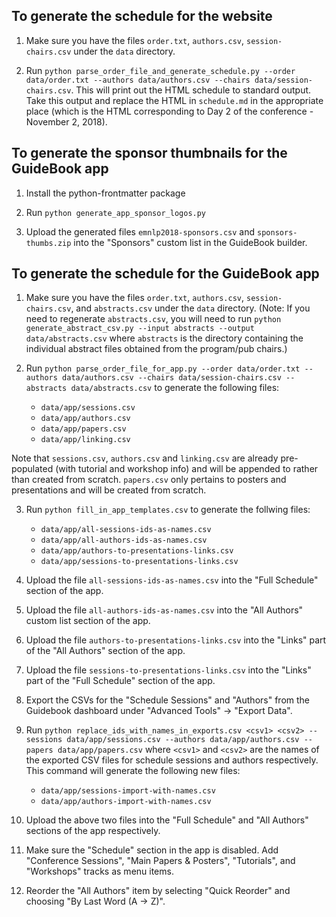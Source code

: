 ## To generate the schedule for the website

1. Make sure you have the files `order.txt`, `authors.csv`, `session-chairs.csv` under the `data` directory.

2. Run `python parse_order_file_and_generate_schedule.py --order data/order.txt --authors data/authors.csv --chairs data/session-chairs.csv`. This will print out the HTML schedule to standard output. Take this output and replace the HTML in `schedule.md` in the appropriate place (which is the HTML corresponding to Day 2 of the conference - November 2, 2018).

## To generate the sponsor thumbnails for the GuideBook app

1. Install the python-frontmatter package

2. Run `python generate_app_sponsor_logos.py`

3. Upload the generated files `emnlp2018-sponsors.csv` and `sponsors-thumbs.zip` into the "Sponsors" custom list in the GuideBook builder.

## To generate the schedule for the GuideBook app

1. Make sure you have the files `order.txt`, `authors.csv`, `session-chairs.csv`, and `abstracts.csv` under the `data` directory. (Note: If you need to regenerate `abstracts.csv`, you will need to run `python generate_abstract_csv.py --input abstracts --output data/abstracts.csv` where `abstracts` is the directory containing the individual abstract files obtained from the program/pub chairs.)

2. Run `python parse_order_file_for_app.py --order data/order.txt --authors data/authors.csv --chairs data/session-chairs.csv --abstracts data/abstracts.csv` to generate the following files: 
    - `data/app/sessions.csv`
    - `data/app/authors.csv`
    - `data/app/papers.csv`
    - `data/app/linking.csv`

 Note that `sessions.csv`, `authors.csv` and `linking.csv` are already pre-populated (with tutorial and workshop info) and will be appended to rather than created from scratch. `papers.csv` only pertains to posters and presentations and will be created from scratch.

3. Run `python fill_in_app_templates.csv` to generate the follwing files:
    - `data/app/all-sessions-ids-as-names.csv`
    - `data/app/all-authors-ids-as-names.csv`
    - `data/app/authors-to-presentations-links.csv`
    - `data/app/sessions-to-presentations-links.csv`

4. Upload the file `all-sessions-ids-as-names.csv` into the "Full Schedule" section of the app.

5. Upload the file `all-authors-ids-as-names.csv` into the "All Authors" custom list section of the app.

6. Upload the file `authors-to-presentations-links.csv` into the "Links" part of the "All Authors" section of the app.

7. Upload the file `sessions-to-presentations-links.csv` into the "Links" part of the "Full Schedule" section of the app.

8. Export the CSVs for the "Schedule Sessions" and "Authors" from the Guidebook dashboard under "Advanced Tools" -> "Export Data".

9. Run `python replace_ids_with_names_in_exports.csv <csv1> <csv2> --sessions data/app/sessions.csv --authors data/app/authors.csv --papers data/app/papers.csv` where `<csv1>` and `<csv2>` are the names of the exported CSV files for schedule sessions and authors respectively. This command will generate the following new files:

    - `data/app/sessions-import-with-names.csv`
    - `data/app/authors-import-with-names.csv`

10. Upload the above two files into the "Full Schedule" and "All Authors" sections of the app respectively.

11. Make sure the "Schedule" section in the app is disabled. Add "Conference Sessions", "Main Papers & Posters", "Tutorials", and "Workshops" tracks as menu items. 

12. Reorder the "All Authors" item by selecting "Quick Reorder" and choosing "By Last Word (A -> Z)".
